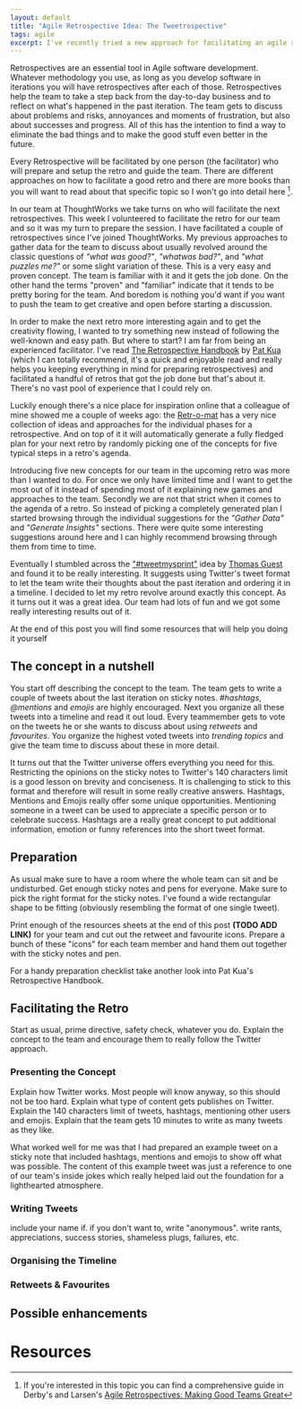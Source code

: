 ```yaml
---
layout: default
title: "Agile Retrospective Idea: The Tweetrospective"
tags: agile 
excerpt: I've recently tried a new approach for facilitating an agile retrospecitve based on Twitter. It was a fun and creative session and I got great feedback. Read what I've done, what I've learned and grab some resources to do it yourself!
---
```


Retrospectives are an essential tool in Agile software development. Whatever methodology you use,
as long as you develop software in iterations you will have retrospectives after each of those.
Retrospectives help the team to take a step back from the day-to-day business and to reflect on
what's happened in the past iteration. The team gets to discuss about problems and risks, annoyances
and moments of frustration, but also about successes and progress. All of this has the intention to
find a way to eliminate the bad things and to make the good stuff even better in the future.

Every Retrospective will be facilitated by one person (the facilitator) who will prepare and setup 
the retro and guide the team. There are different approaches on how to facilitate a good retro and
there are more books than you will want to read about that specific topic so I won't go into detail
here [^1]. 

In our team at ThoughtWorks we take turns on who will facilitate the next retrospectives. This week I
volunteered to facilitate the retro for our team and so it was my turn to prepare the session. I have 
facilitated a couple of retrospectives since I've joined ThoughtWorks. My previous approaches to gather 
data for the team to discuss about usually revolved around the classic questions of _"what was good?"_, 
_"whatwas bad?"_, and _"what puzzles me?"_ or some slight variation of these. 
This is a very easy and proven concept. The team is familiar with it and it gets the job done. On the
other hand the terms "proven" and "familiar" indicate that it tends to be pretty boring for the team. And
boredom is nothing you'd want if you want to push the team to get creative and open before starting
a discussion. 

In order to make the next retro more interesting again and to get the creativity flowing, I wanted 
to try something new instead of following the well-known and easy path. But where to start? I am far 
from being an experienced facilitator. I've read [The Retrospective
Handbook](https://leanpub.com/the-retrospective-handbook) by [Pat
Kua](https://www.thekua.com/atwork/) (which I can totally recommend, it's a quick and enjoyable read 
and really helps you keeping everything in mind for preparing retrospectives) and facilitated a handful 
of retros that got the job done but that's about it. There's no vast pool of experience that I could
rely on.

Luckily enough there's a nice place for inspiration online that a colleague of mine showed me a
couple of weeks ago: the [Retr-o-mat](http://plans-for-retrospectives.com/) has a very nice
collection of ideas and approaches for the individual phases for a retrospective. And on top of it
it will automatically generate a fully fledged plan for your next retro by randomly picking one of the concepts
for five typical steps in a retro's agenda.

Introducing five new concepts for our team in the upcoming retro was more than I wanted to do. For
once we only have limited time and I want to get the most out of it instead of spending most of it
explaining new games and approaches to the team. Secondly we are not that strict when it comes to
the agenda of a retro. So instead of picking a completely generated plan I started browsing through
the individual suggestions for the _"Gather Data"_ and _"Generate Insights"_ sections. There were
quite some interesting suggestions around here and I can highly recommend browsing through them from
time to time.

Eventually I stumbled across the ["#tweetmysprint"](http://plans-for-retrospectives.com/?id=97) idea
by [Thomas Guest](http://wordaligned.org/) and found it to be really interesting. It suggests using
Twitter's tweet format to let the team write their thoughts about the past iteration and ordering it
in a timeline. I decided to let my retro revolve around exactly this concept. As it turns out it was
a great idea. Our team had lots of fun and we got some really interesting results out of it. 

At the end of this post you will find some resources that will help you doing it yourself

## The concept in a nutshell
You start off describing the concept to the team. The team gets to write a couple of tweets about
the last iteration on sticky notes. _#hashtags_, _@mentions_ and _emojis_ are highly encouraged. 
Next you organize all these tweets into a timeline and
read it out loud. Every teammember gets to vote on the tweets he or she wants to discuss about using
_retweets_ and _favourites_. You organize the highest voted tweets into _trending topics_ and give
the team time to discuss about these in more detail.

It turns out that the Twitter universe offers everything you need for this. Restricting the opinions
on the sticky notes to Twitter's 140 characters limit is a good lesson on brevity and conciseness.
It is challenging to stick to this format and therefore will result in some really creative answers. 
Hashtags, Mentions and Emojis really offer some unique opportunities. Mentioning someone in a tweet
can be used to appreciate a specific person or to celebrate success. Hashtags are a really great
concept to put additional information, emotion or funny references into the short tweet format.


## Preparation
As usual make sure to have a room where the whole team can sit and be undisturbed. Get enough sticky
notes and pens for everyone. Make sure to pick the right format for the sticky notes. I've found a
wide rectangular shape to be fitting (obviously resembling the format of one single tweet).

Print enough of the resources sheets at the end of this post **(TODO ADD LINK)** for your team and
cut out the retweet and favourite icons. Prepare a bunch of these "icons" for each team member and
hand them out together with the sticky notes and pen.

For a handy preparation checklist take another look into Pat Kua's Retrospective Handbook.

## Facilitating the Retro
Start as usual, prime directive, safety check, whatever you do.
Explain the concept to the team and encourage them to really follow the Twitter approach.

### Presenting the Concept
Explain how Twitter works. Most people will know anyway, so this should not be too hard. Explain
what type of content gets publishes on Twitter. Explain the
140 characters limit of tweets, hashtags, mentioning other users and emojis. Explain that the team gets 
10 minutes to write as many tweets as they like. 

What worked well for me was that I had prepared an example tweet on a sticky note that included
hashtags, mentions and emojis to show off what was possible. The content of this example tweet was just 
a reference to one of our team's inside jokes which really helped laid out the foundation for a lighthearted
atmosphere.

### Writing Tweets
include your name if. if you don't want to, write "anonymous".
write rants, appreciations, success stories, shameless plugs, failures, etc.
### Organising the Timeline

### Retweets & Favourites

## Possible enhancements

# Resources

[^1]: If you're interested in this topic you can find a comprehensive guide in Derby's and Larsen's
[Agile Retrospectives: Making Good Teams
Great](https://pragprog.com/book/dlret/agile-retrospectives)
